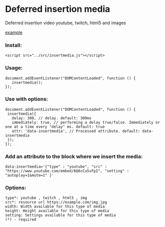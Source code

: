 # Deferred insertion media
Deferred  insertion video youtube, twitch, html5 and images

[example](https://get-web.site/insertmedia.html)

### Install:
 ```
<script src="../src/insertmedia.js"></script>
 ```
 
### Usage:
 ```
document.addEventListener("DOMContentLoaded", function () {
    insertmedia();
});
 ```
 
### Use with options:
 ```
document.addEventListener("DOMContentLoaded", function () {
  insertmedia({
    delay: 300, // delay. default: 300ms
    immediately: true, // performing a delay true/false. Immediately or one at a time every "delay" ms. default: true
    attr: 'data-insertmedia', // Processed attribute. default: data-insertmedia
  });
});
 ```
 
### Add an attribute to the block where we insert the media:
 ```
data-insertmedia='{"type" : "youtube", "src" : "https://www.youtube.com/embed/6Q6cCuSvFpI", "setting" : "autoplay=1&mute=1" }'
 ```
 
### Options:
 ```
type*: youtube , twitch , html5 , img
src*: resource url https://example.com/img.jpg
width: Width available for this type of media
height: Height available for this type of media
setting: Settings available for this type of media
(*) - required 
 ```
